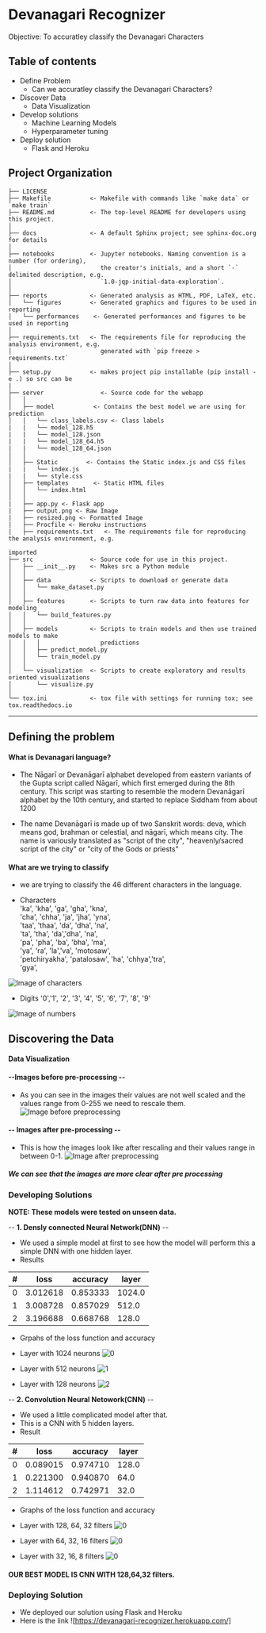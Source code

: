# Devanagari Recognizer
Objective: To accuratley classify the Devanagari Characters

## Table of contents
- Define Problem
    - Can we accuratley classify the Devanagari Characters?
- Discover Data
    - Data Visualization
- Develop solutions
    - Machine Learning Models
    - Hyperparameter tuning
- Deploy solution
    - Flask and Heroku
    


Project Organization
------------

    ├── LICENSE
    ├── Makefile           <- Makefile with commands like `make data` or `make train`
    ├── README.md          <- The top-level README for developers using this project.
    │
    ├── docs               <- A default Sphinx project; see sphinx-doc.org for details
    │
    ├── notebooks          <- Jupyter notebooks. Naming convention is a number (for ordering),
    │                         the creator's initials, and a short `-` delimited description, e.g.
    │                         `1.0-jqp-initial-data-exploration`.
    │
    ├── reports            <- Generated analysis as HTML, PDF, LaTeX, etc.
    │   └── figures        <- Generated graphics and figures to be used in reporting
    │   └── performances    <- Generated performances and figures to be used in reporting
    │
    ├── requirements.txt   <- The requirements file for reproducing the analysis environment, e.g.
    │                         generated with `pip freeze > requirements.txt`
    │
    ├── setup.py           <- makes project pip installable (pip install -e .) so src can be
    |
    ├── server                <- Source code for the webapp
    │   │
    │   ├── model           <- Contains the best model we are using for prediction
    │   │   └── class_labels.csv <- Class labels
    |   |   └── model_128.h5 
    |   |   └── model_128.json 
    |   |   └── model_128_64.h5 
    |   |   └── model_128_64.json 
    │   │
    │   ├── Static        <- Contains the Static index.js and CSS files
    |   |   └── index.js   
    |   |   └── style.css 
    │   ├── templates       <- Static HTML files
    │   │   └── index.html 
    │   │
    |   ├── app.py <- Flask app
    |   ├── output.png <- Raw Image
    |   ├── resized.png <- Formatted Image
    |   ├── Procfile <- Heroku instructions
    |   ├── requirements.txt   <- The requirements file for reproducing the analysis environment, e.g.
    
    imported
    ├── src                <- Source code for use in this project.
    │   ├── __init__.py    <- Makes src a Python module
    │   │
    │   ├── data           <- Scripts to download or generate data
    │   │   └── make_dataset.py
    │   │
    │   ├── features       <- Scripts to turn raw data into features for modeling
    │   │   └── build_features.py
    │   │
    │   ├── models         <- Scripts to train models and then use trained models to make
    │   │   │                 predictions
    │   │   ├── predict_model.py
    │   │   └── train_model.py
    │   │
    │   └── visualization  <- Scripts to create exploratory and results oriented visualizations
    │       └── visualize.py
    │
    └── tox.ini            <- tox file with settings for running tox; see tox.readthedocs.io


--------

   
## Defining the problem

#### What is Devanagari language?
- The Nāgarī or Devanāgarī alphabet developed from eastern variants of the Gupta script called Nāgarī, which first emerged during the 8th century. This script was starting to resemble the modern Devanāgarī alphabet by the 10th century, and started to replace Siddham from about 1200

- The name Devanāgarī is made up of two Sanskrit words: deva, which means god, brahman or celestial, and nāgarī, which means city. The name is variously translated as "script of the city", "heavenly/sacred script of the city" or "city of the Gods or priests" 

#### What are we trying to classify
- we are trying to classify the 46 different characters in the language.

- Characters <br>
 'ka', 'kha', 'ga', 'gha', 'kna', <br>
 'cha', 'chha', 'ja', 'jha', 'yna',<br>
 'taa', 'thaa', 'da', 'dha', 'na',<br>
 'ta', 'tha', 'da','dha', 'na', <br>
 'pa', 'pha', 'ba', 'bha', 'ma', <br> 
 'ya', 'ra', 'la','va', 'motosaw', <br>
 'petchiryakha', 'patalosaw', 'ha', 'chhya','tra',<br>
 'gya',<br>
 
![Image of characters](/reports/figures/devanagari_cons.gif)

- Digits
 '0','1', '2', '3', '4', 
 '5', '6', '7', '8', '9' 
 
![Image of numbers](/reports/figures/index.png)

## Discovering the Data

#### Data Visualization
#### --**Images before pre-processing** --

- As you can see in the images their values are not well scaled and the 
    values range from 0-255 we need to rescale them.
![Image before preprocessing](/reports/figures/char_plots.png)


#### -- **Images after pre-processing** --
- This is how the images look like after rescaling and their 
    values range in between 0-1.
![Image after preprocessing](/reports/figures/char_plots_binary.png)

##### We can see that the images are more clear after pre processing

### Developing Solutions

**NOTE: These models were tested on unseen data.**

-- **1. Densly connected Neural Network(DNN)** --

- We used a simple model at first to see how the model will perform this a simple DNN with one hidden layer.
- Results 


|#|loss |accuracy |layer|
|--|-----|---------|-----|
 |0 |3.012618 |0.853333 |1024.0|
 |1 |3.008728 |0.857029 |512.0|
 |2 |3.196688 |0.668768 |128.0|
 
 - Grpahs of the loss function and accuracy 
 - Layer with 1024 neurons
 ![0](/reports/performance/DNN_1024_layer.png)
 
 - Layer with 512 neurons
 ![1](/reports/performance/DNN_512_layer.png)
 
 - Layer with 128 neurons
 ![2](/reports/performance/DNN_128_layer.png)
 
 -- **2. Convolution Neural Netowork(CNN)** --
 - We used a little complicated model after that.
 - This is a CNN with 5 hidden layers.
 - Result
 
| # |loss |accuracy |layer|
|--|-----|---------|------|
 |0 |0.089015 |0.974710 |128.0|
 |1 |0.221300 |0.940870 |64.0|
 |2 |1.114612 |0.742971 |32.0|
 
 - Graphs of the loss function and accuracy
 - Layer with 128, 64, 32 filters
  ![0](/reports/performance/CNN_128_filter.png)
  
 - Layer with 64, 32, 16 filters
  ![0](/reports/performance/CNN_64_filter.png)

  - Layer with 32, 16, 8 filters
  ![0](/reports/performance/CNN_32_filter.png)
 
 #### OUR BEST MODEL IS CNN WITH 128,64,32 filters.
 
 ### Deploying Solution
 - We deployed our solution using Flask and Heroku
 - Here is the link ![https://devanagari-recognizer.herokuapp.com/]

 
 




